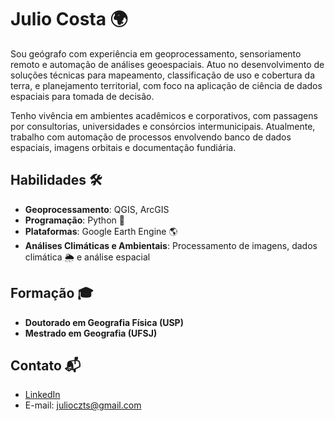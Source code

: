 # Julio Costa 🌍

Sou geógrafo com experiência em geoprocessamento, sensoriamento remoto e automação de análises geoespaciais. Atuo no desenvolvimento de soluções técnicas para mapeamento, classificação de uso e cobertura da terra, e planejamento territorial, com foco na aplicação de ciência de dados espaciais para tomada de decisão.

Tenho vivência em ambientes acadêmicos e corporativos, com passagens por consultorias, universidades e consórcios intermunicipais. Atualmente, trabalho com automação de processos envolvendo banco de dados espaciais, imagens orbitais e documentação fundiária.

## Habilidades 🛠️
- **Geoprocessamento**: QGIS, ArcGIS
- **Programação**: Python 🐍
- **Plataformas**: Google Earth Engine 🌎
- **Análises Climáticas e Ambientais**: Processamento de imagens, dados climática 🌦️ e análise espacial

## Formação 🎓
- **Doutorado em Geografia Física (USP)**
-  **Mestrado em Geografia (UFSJ)**

## Contato 📬
- [LinkedIn](https://www.linkedin.com/in/julio-cezar-costa-042a43144/)
- E-mail: [julioczts@gmail.com](mailto:julioczts@gmail.com)
